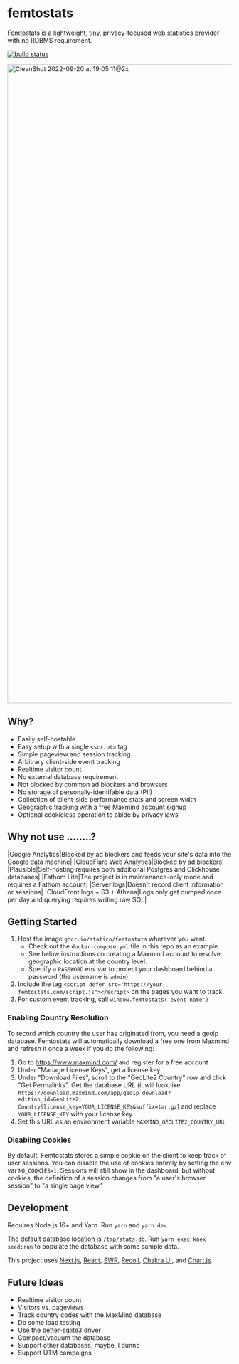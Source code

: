 # femtostats

Femtostats is a lightweight, tiny, privacy-focused web statistics provider with no RDBMS requirement.

[![build status](https://img.shields.io/github/workflow/status/statico/femtostats/Create%20and%20publish%20a%20Docker%20image.svg?style=flat-square)](https://ghcr.io/statico/femtostats)

<img width="1437" alt="CleanShot 2022-09-20 at 19 05 11@2x" src="https://user-images.githubusercontent.com/137158/191397904-0e6d58b4-735a-4502-825e-189855638b9d.png">

## Why?

- Easily self-hostable
- Easy setup with a single `<script>` tag
- Simple pageview and session tracking
- Arbitrary client-side event tracking
- Realtime visitor count
- No external database requirement
- Not blocked by common ad blockers and browsers
- No storage of personally-identifable data (PII)
- Collection of client-side performance stats and screen width
- Geographic tracking with a free Maxmind account signup
- Optional cookieless operation to abide by privacy laws

## Why not use ........?

|Google Analytics|Blocked by ad blockers and feeds your site's data into the Google data machine|
|CloudFlare Web Analytics|Blocked by ad blockers|
|Plausible|Self-hosting requires both additional Postgres and Clickhouse databases|
|Fathom Lite|The project is in maintenance-only mode and requires a Fathom account|
|Server logs|Doesn't record client information or sessions|
|CloudFront logs + S3 + Athena|Logs only get dumped once per day and querying requires writing raw SQL|

## Getting Started

1. Host the image `ghcr.io/statico/femtostats` wherever you want.
   - Check out the `docker-compose.yml` file in this repo as an example.
   - See below instructions on creating a Maxmind account to resolve geographic location at the country level.
   - Specify a `PASSWORD` env var to protect your dashboard behind a password (the username is `admin`).
1. Include the tag `<script defer src="https://your-femtostats.com/script.js"></script>` on the pages you want to track.
1. For custom event tracking, call `window.femtostats('event name')`

### Enabling Country Resolution

To record which country the user has originated from, you need a geoip database. Femtostats will automatically download a free one from Maxmind and refresh it once a week if you do the following:

1. Go to https://www.maxmind.com/ and register for a free account
1. Under "Manage License Keys", get a license key
1. Under "Download Files", scroll to the "GeoLite2 Country" row and click "Get Permalinks". Get the database URL (it will look like `https://download.maxmind.com/app/geoip_download?edition_id=GeoLite2-Country&license_key=YOUR_LICENSE_KEY&suffix=tar.gz`) and replace `YOUR_LICENSE_KEY` with your license key.
1. Set this URL as an environment variable `MAXMIND_GEOLITE2_COUNTRY_URL`

### Disabling Cookies

By default, Femtostats stores a simple cookie on the client to keep track of user sessions. You can disable the use of cookies entirely by setting the env var `NO_COOKIES=1`. Sessions will still show in the dashboard, but without cookies, the definition of a session changes from "a user's browser session" to "a single page view."

## Development

Requires Node.js 16+ and Yarn. Run `yarn` and `yarn dev`.

The default database location is `/tmp/stats.db`. Run `yarn exec knex seed:run` to populate the database with some sample data.

This project uses [Next.js](https://nextjs.org/), [React](https://reactjs.org/), [SWR](https://swr.vercel.app/), [Recoil](https://recoiljs.org/), [Chakra UI](https://chakra-ui.com/), and [Chart.js](https://www.chartjs.org/).

## Future Ideas

- Realtime visitor count
- Visitors vs. pageviews
- Track country codes with the MaxMind database
- Do some load testing
- Use the [better-sqlite3](https://www.npmjs.com/package/better-sqlite3) driver
- Compact/vacuum the database
- Support other databases, maybe, I dunno
- Support UTM campaigns
